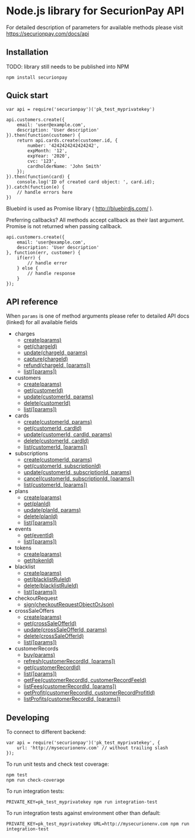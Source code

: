 Node.js library for SecurionPay API
===================================
For detailed description of parameters for available methods
please visit https://securionpay.com/docs/api

Installation
------------
TODO: library still needs to be published into NPM

```
npm install securionpay
```

Quick start
-----------

```
var api = require('securionpay')('pk_test_myprivatekey')

api.customers.create({
    email: 'user@example.com',
    description: 'User description'
}).then(function(customer) {
    return api.cards.create(customer.id, {
        number: '4242424242424242',
        expMonth: '12',
        expYear: '2020',
        cvc: '123',
        cardholderName: 'John Smith'
    });
}).then(function(card) {
    console.log('ID of created card object: ', card.id);
}).catch(function(e) {
    // handle errors here
})
```
Bluebird is used as Promise library ( http://bluebirdjs.com/ ).

Preferring callbacks? All methods accept callback as their last argument. Promise is not returned when passing callback.

```
api.customers.create({
    email: 'user@example.com',
    description: 'User description'
}, function(err, customer) {
    if(err) {
        // handle error
    } else {
        // handle response
    }
});
```

API reference
-------------

When ``params`` is one of method arguments please refer to detailed API docs (linked) for all available fields

- charges
    - [create(params)](https://securionpay.com/docs/api#charge-create)
    - [get(chargeId)](https://securionpay.com/docs/api#charge-retrieve)
    - [update(chargeId, params)](https://securionpay.com/docs/api#charge-update)
    - [capture(chargeId)](https://securionpay.com/docs/api#charge-capture)
    - [refund(chargeId, [params])](https://securionpay.com/docs/api#charge-capture)
    - [list([params])](https://securionpay.com/docs/api#charge-list)
- customers
    - [create(params)](https://securionpay.com/docs/api#customer-create)
    - [get(customerId)](https://securionpay.com/docs/api#customer-retrieve)
    - [update(customerId, params)](https://securionpay.com/docs/api#customer-update)
    - [delete(customerId)](https://securionpay.com/docs/api#customer-delete)
    - [list([params])](https://securionpay.com/docs/api#customer-list)
- cards
    - [create(customerId, params)](https://securionpay.com/docs/api#card-create)
    - [get(customerId, cardId)](https://securionpay.com/docs/api#card-retrieve)
    - [update(customerId, cardId, params)](https://securionpay.com/docs/api#card-update)
    - [delete(customerId, cardId)](https://securionpay.com/docs/api#card-delete)
    - [list(customerId, [params])](https://securionpay.com/docs/api#card-list)
- subscriptions
    - [create(customerId, params)](https://securionpay.com/docs/api#subscription-create)
    - [get(customerId, subscriptionId)](https://securionpay.com/docs/api#subscription-retrieve)
    - [update(customerId, subscriptionId, params)](https://securionpay.com/docs/api#subscription-update)
    - [cancel(customerId, subscriptionId, [params])](https://securionpay.com/docs/api#subscription-cancel)
    - [list(customerId, [params])](https://securionpay.com/docs/api#subscription-list)
- plans
    - [create(params)](https://securionpay.com/docs/api#plan-create)
    - [get(planId)](https://securionpay.com/docs/api#plan-retrieve)
    - [update(planId, params)](https://securionpay.com/docs/api#plan-update)
    - [delete(planId)](https://securionpay.com/docs/api#plan-delete)
    - [list([params])](https://securionpay.com/docs/api#plan-list)
- events
    - [get(eventId)](https://securionpay.com/docs/api#event-retrieve)
    - [list([params])](https://securionpay.com/docs/api#event-list)
- tokens
    - [create(params)](https://securionpay.com/docs/api#token-create)
    - [get(tokenId)](https://securionpay.com/docs/api#token-retrieve)
- blacklist
    - [create(params)](https://securionpay.com/docs/api#blacklist-rule-create)
    - [get(blacklistRuleId)](https://securionpay.com/docs/api#blacklist-rule-retrieve)
    - [delete(blacklistRuleId)](https://securionpay.com/docs/api#blacklist-rule-delete)
    - [list([params])](https://securionpay.com/docs/api#blacklist-rule-list)
- checkoutRequest
    - [sign(checkoutRequestObjectOrJson)](https://securionpay.com/docs/api#checkout-request-sign)
- crossSaleOffers
    - [create(params)](https://securionpay.com/docs/api#cross-sale-offer-create)
    - [get(crossSaleOfferId)](https://securionpay.com/docs/api#cross-sale-offer-retrieve)
    - [update(crossSaleOfferId, params)](https://securionpay.com/docs/api#cross-sale-offer-update)
    - [delete(crossSaleOfferId)](https://securionpay.com/docs/api#cross-sale-offer-delete)
    - [list([params])](https://securionpay.com/docs/api#cross-sale-offer-list)
- customerRecords
    - [buy(params)](https://securionpay.com/docs/api#customer-record-create)
    - [refresh(customerRecordId, [params])](https://securionpay.com/docs/api#customer-record-refresh)
    - [get(customerRecordId)](https://securionpay.com/docs/api#customer-record-retrieve)
    - [list([params])](https://securionpay.com/docs/api#customer-record-list)
    - [getFee(customerRecordId, customerRecordFeeId)](https://securionpay.com/docs/api#customer-record-fee-retrieve)
    - [listFees(customerRecordId, [params])](https://securionpay.com/docs/api#customer-record-fee-list)
    - [getProfit(customerRecordId, customerRecordProfitId)](https://securionpay.com/docs/api#customer-record-profit-retrieve)
    - [listProfits(customerRecordId, [params])](https://securionpay.com/docs/api#customer-record-profit-list)

Developing
----------

To connect to different backend:
```
var api = require('securionpay')('pk_test_myprivatekey', {
    url: 'http://mysecurionenv.com' // without trailing slash
});
```

To run unit tests and check test coverage:
```
npm test
npm run check-coverage
```

To run integration tests:
```
PRIVATE_KEY=pk_test_myprivatekey npm run integration-test
```

To run integration tests against environment other than default:
```
PRIVATE_KEY=pk_test_myprivatekey URL=http://mysecurionenv.com npm run integration-test
```
